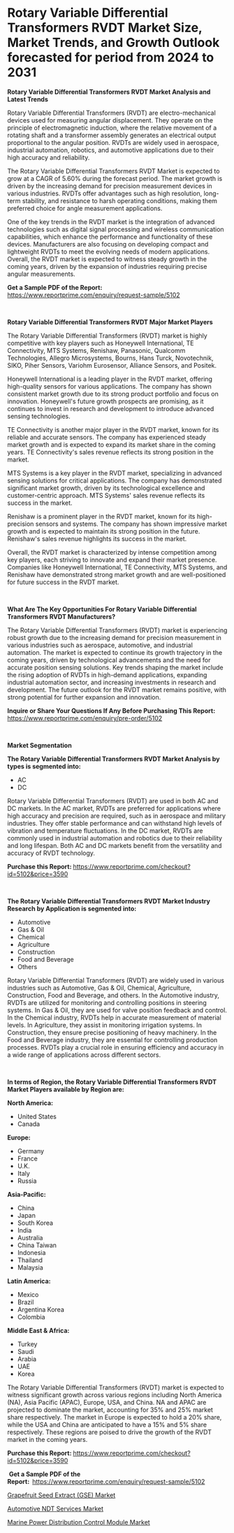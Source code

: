 <p><h1>Rotary Variable Differential Transformers RVDT Market Size, Market Trends, and Growth Outlook forecasted for period from 2024 to 2031</h1></p><p><strong>Rotary Variable Differential Transformers RVDT Market Analysis and Latest Trends</strong></p>
<p><p>Rotary Variable Differential Transformers (RVDT) are electro-mechanical devices used for measuring angular displacement. They operate on the principle of electromagnetic induction, where the relative movement of a rotating shaft and a transformer assembly generates an electrical output proportional to the angular position. RVDTs are widely used in aerospace, industrial automation, robotics, and automotive applications due to their high accuracy and reliability.</p><p>The Rotary Variable Differential Transformers RVDT Market is expected to grow at a CAGR of 5.60% during the forecast period. The market growth is driven by the increasing demand for precision measurement devices in various industries. RVDTs offer advantages such as high resolution, long-term stability, and resistance to harsh operating conditions, making them preferred choice for angle measurement applications.</p><p>One of the key trends in the RVDT market is the integration of advanced technologies such as digital signal processing and wireless communication capabilities, which enhance the performance and functionality of these devices. Manufacturers are also focusing on developing compact and lightweight RVDTs to meet the evolving needs of modern applications. Overall, the RVDT market is expected to witness steady growth in the coming years, driven by the expansion of industries requiring precise angular measurements.</p></p>
<p><strong>Get a Sample PDF of the Report:&nbsp;</strong> <a href="https://www.reportprime.com/enquiry/request-sample/5102">https://www.reportprime.com/enquiry/request-sample/5102</a></p>
<p>&nbsp;</p>
<p><strong>Rotary Variable Differential Transformers RVDT Major Market Players</strong></p>
<p><p>The Rotary Variable Differential Transformers (RVDT) market is highly competitive with key players such as Honeywell International, TE Connectivity, MTS Systems, Renishaw, Panasonic, Qualcomm Technologies, Allegro Microsystems, Bourns, Hans Turck, Novotechnik, SIKO, Piher Sensors, Variohm Eurosensor, Alliance Sensors, and Positek.</p><p>Honeywell International is a leading player in the RVDT market, offering high-quality sensors for various applications. The company has shown consistent market growth due to its strong product portfolio and focus on innovation. Honeywell's future growth prospects are promising, as it continues to invest in research and development to introduce advanced sensing technologies.</p><p>TE Connectivity is another major player in the RVDT market, known for its reliable and accurate sensors. The company has experienced steady market growth and is expected to expand its market share in the coming years. TE Connectivity's sales revenue reflects its strong position in the market.</p><p>MTS Systems is a key player in the RVDT market, specializing in advanced sensing solutions for critical applications. The company has demonstrated significant market growth, driven by its technological excellence and customer-centric approach. MTS Systems' sales revenue reflects its success in the market.</p><p>Renishaw is a prominent player in the RVDT market, known for its high-precision sensors and systems. The company has shown impressive market growth and is expected to maintain its strong position in the future. Renishaw's sales revenue highlights its success in the market.</p><p>Overall, the RVDT market is characterized by intense competition among key players, each striving to innovate and expand their market presence. Companies like Honeywell International, TE Connectivity, MTS Systems, and Renishaw have demonstrated strong market growth and are well-positioned for future success in the RVDT market.</p></p>
<p>&nbsp;</p>
<p><strong>What Are The Key Opportunities For Rotary Variable Differential Transformers RVDT Manufacturers?</strong></p>
<p><p>The Rotary Variable Differential Transformers (RVDT) market is experiencing robust growth due to the increasing demand for precision measurement in various industries such as aerospace, automotive, and industrial automation. The market is expected to continue its growth trajectory in the coming years, driven by technological advancements and the need for accurate position sensing solutions. Key trends shaping the market include the rising adoption of RVDTs in high-demand applications, expanding industrial automation sector, and increasing investments in research and development. The future outlook for the RVDT market remains positive, with strong potential for further expansion and innovation.</p></p>
<p><strong>Inquire or Share Your Questions If Any Before Purchasing This Report:</strong> <a href="https://www.reportprime.com/enquiry/pre-order/5102">https://www.reportprime.com/enquiry/pre-order/5102</a></p>
<p>&nbsp;</p>
<p><strong>Market Segmentation</strong></p>
<p><strong>The Rotary Variable Differential Transformers RVDT Market Analysis by types is segmented into:</strong></p>
<p><ul><li>AC</li><li>DC</li></ul></p>
<p><p>Rotary Variable Differential Transformers (RVDT) are used in both AC and DC markets. In the AC market, RVDTs are preferred for applications where high accuracy and precision are required, such as in aerospace and military industries. They offer stable performance and can withstand high levels of vibration and temperature fluctuations. In the DC market, RVDTs are commonly used in industrial automation and robotics due to their reliability and long lifespan. Both AC and DC markets benefit from the versatility and accuracy of RVDT technology.</p></p>
<p><strong>Purchase this Report:&nbsp;</strong><a href="https://www.reportprime.com/checkout?id=5102&price=3590">https://www.reportprime.com/checkout?id=5102&price=3590</a></p>
<p>&nbsp;</p>
<p><strong>The Rotary Variable Differential Transformers RVDT Market Industry Research by Application is segmented into:</strong></p>
<p><ul><li>Automotive</li><li>Gas & Oil</li><li>Chemical</li><li>Agriculture</li><li>Construction</li><li>Food and Beverage</li><li>Others</li></ul></p>
<p><p>Rotary Variable Differential Transformers (RVDT) are widely used in various industries such as Automotive, Gas & Oil, Chemical, Agriculture, Construction, Food and Beverage, and others. In the Automotive industry, RVDTs are utilized for monitoring and controlling positions in steering systems. In Gas & Oil, they are used for valve position feedback and control. In the Chemical industry, RVDTs help in accurate measurement of material levels. In Agriculture, they assist in monitoring irrigation systems. In Construction, they ensure precise positioning of heavy machinery. In the Food and Beverage industry, they are essential for controlling production processes. RVDTs play a crucial role in ensuring efficiency and accuracy in a wide range of applications across different sectors.</p></p>
<p>&nbsp;</p>
<p><strong>In terms of Region, the Rotary Variable Differential Transformers RVDT Market Players available by Region are:</strong></p>
<p>
    <p> <strong> North America: </strong>
        <ul>
            <li>United States</li>
            <li>Canada</li>
        </ul>
        </p> 
    <p> <strong> Europe: </strong>
        <ul>
            <li>Germany</li>
            <li>France</li>
            <li>U.K.</li>
            <li>Italy</li>
            <li>Russia</li>
        </ul>
        </p> 
    <p> <strong> Asia-Pacific: </strong>
        <ul>
            <li>China</li>
            <li>Japan</li>
            <li>South Korea</li>
            <li>India</li>
            <li>Australia</li>
            <li>China Taiwan</li>
            <li>Indonesia</li>
            <li>Thailand</li>
            <li>Malaysia</li>
        </ul>
        </p> 
    <p> <strong> Latin America: </strong>
        <ul>
            <li>Mexico</li>
            <li>Brazil</li>
            <li>Argentina Korea</li>
            <li>Colombia</li>
        </ul>
        </p> 
    <p> <strong> Middle East & Africa: </strong>
        <ul>
            <li>Turkey</li>
            <li>Saudi</li>
            <li>Arabia</li>
            <li>UAE</li>
            <li>Korea</li>
        </ul>
    </p>
    </p>
<p><p>The Rotary Variable Differential Transformers (RVDT) market is expected to witness significant growth across various regions including North America (NA), Asia Pacific (APAC), Europe, USA, and China. NA and APAC are projected to dominate the market, accounting for 35% and 25% market share respectively. The market in Europe is expected to hold a 20% share, while the USA and China are anticipated to have a 15% and 5% share respectively. These regions are poised to drive the growth of the RVDT market in the coming years.</p></p>
<p><strong>Purchase this Report: </strong><a href="https://www.reportprime.com/checkout?id=5102&price=3590">https://www.reportprime.com/checkout?id=5102&price=3590</a></p>
<p>&nbsp;<strong>Get a Sample PDF of the Report:&nbsp;&nbsp;</strong><a href="https://www.reportprime.com/enquiry/request-sample/5102">https://www.reportprime.com/enquiry/request-sample/5102</a></p>
<p><strong></strong></p>
<p><p><a href="https://www.linkedin.com/pulse/grapefruit-seed-extract-gse-market-size-share-global-analysis-rsm8e?trackingId=yrnn%2BAe%2FNtTGYyz907PkHQ%3D%3D">Grapefruit Seed Extract (GSE) Market</a></p><p><a href="https://www.linkedin.com/pulse/insights-automotive-ndt-services-market-size-analysing-share-redwe?trackingId=ixhl4TyN2wH%2FAo5%2FAk7%2FDg%3D%3D">Automotive NDT Services Market</a></p><p><a href="https://www.linkedin.com/pulse/decoding-marine-power-distribution-control-module-market-59r1e?trackingId=eKbzfUXOomk%2FvY9n%2BI5%2BFA%3D%3D">Marine Power Distribution Control Module Market</a></p></p>